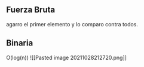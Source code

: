 ## Fuerza Bruta
agarro el primer elemento y lo comparo contra todos.
## Binaria
O(log(n))
![[Pasted image 20211028212720.png]]